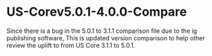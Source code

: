# US-Corev5.0.1-4.0.0-Compare
Since there is a bug in the 5.0.1 to 3.1.1 comparison file due to the ig publishing software, This is updated version comparison to help other review the uplift to from US Core 3.1.1 to 5.0.1.
